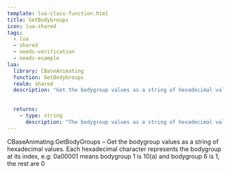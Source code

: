 ```yaml
---
template: lua-class-function.html
title: GetBodyGroups
icon: lua-shared
tags:
  - lua
  - shared
  - needs-verification
  - needs-example
lua:
  library: CBaseAnimating
  function: GetBodyGroups
  realm: shared
  description: "Get the bodygroup values as a string of hexadecimal values. Each hexadecimal character represents the bodygroup at its index, e.g: 0a00001 means bodygroup 1 is 10(a) and bodygroup 6 is 1, the rest are 0"
  
  
  returns:
    - type: string
      description: "The bodygroup values as a string of hexadecimal values"
---
```


<div class="lua__search__keywords">
CBaseAnimating:GetBodyGroups &#x2013; Get the bodygroup values as a string of hexadecimal values. Each hexadecimal character represents the bodygroup at its index, e.g: 0a00001 means bodygroup 1 is 10(a) and bodygroup 6 is 1, the rest are 0
</div>
